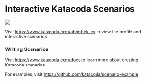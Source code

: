 # Interactive Katacoda Scenarios

[![](http://shields.katacoda.com/katacoda/abhishek_cx/count.svg)](https://www.katacoda.com/abhishek_cx "Get your profile on Katacoda.com")

Visit https://www.katacoda.com/abhishek_cx to view the profile and interactive scenarios

### Writing Scenarios
Visit https://www.katacoda.com/docs to learn more about creating Katacoda scenarios

For examples, visit https://github.com/katacoda/scenario-example
